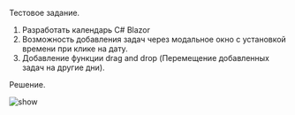 Тестовое задание.
1) Разработать календарь С# Blazor
2) Возможность добавления задач через модальное окно с установкой времени при клике на дату.
3) Добавление функции drag and drop (Перемещение добавленных задач на другие дни).

Решение.

![show](./.Presentation/Presentation.gif)
